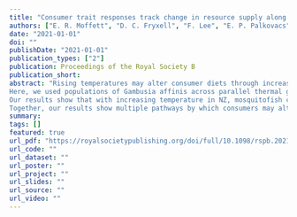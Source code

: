 ```yaml
---
title: "Consumer trait responses track change in resource supply along replicated thermal gradients"
authors: ["E. R. Moffett", "D. C. Fryxell", "F. Lee", "E. P. Palkovacs", "K. S. Simon"]
date: "2021-01-01"
doi: ""
publishDate: "2021-01-01"
publication_types: ["2"]
publication: Proceedings of the Royal Society B
publication_short:
abstract: "Rising temperatures may alter consumer diets through increased metabolic demand and altered resource availability. However, current theories assessing dietary shifts with warming do not account for a change in resource availability. It is unknown whether consumers will increase consumption rates or consume different resources to meet increased energy requirements and whether the dietary change will lead to associated variation in morphology and nutrient utilization.
Here, we used populations of Gambusia affinis across parallel thermal gradients in New Zealand (NZ) and California (CA) to understand the influence of temperature on diets, morphology and stoichiometric phenotypes.
Our results show that with increasing temperature in NZ, mosquitofish consumed more plant material, whereas in CA mosquitofish shifted towards increased consumption of invertebrate prey. In both regions, populations with plant-based diets had fuller guts, longer relative gut lengths, superior-orientated mouths and reduced body elemental %C and N/P.
Together, our results show multiple pathways by which consumers may alter their feeding patterns with rising temperatures, and they suggest that warming-induced changes to resource availability may be the principal determinant of which pathway is taken."
summary:
tags: []
featured: true
url_pdf: "https://royalsocietypublishing.org/doi/full/10.1098/rspb.2021.2144"
url_code: ""
url_dataset: ""
url_poster: ""
url_project: ""
url_slides: ""
url_source: ""
url_video: ""
---
```

